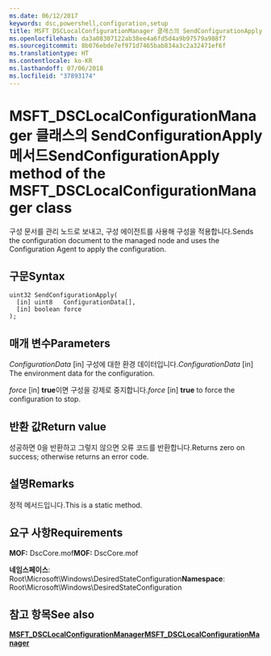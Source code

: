 ```yaml
---
ms.date: 06/12/2017
keywords: dsc,powershell,configuration,setup
title: MSFT_DSCLocalConfigurationManager 클래스의 SendConfigurationApply 메서드
ms.openlocfilehash: da3a08307122ab38ee4a6fd5d4a9b97579a988f7
ms.sourcegitcommit: 8b076ebde7ef971d7465bab834a3c2a32471ef6f
ms.translationtype: HT
ms.contentlocale: ko-KR
ms.lasthandoff: 07/06/2018
ms.locfileid: "37893174"
---
```

# <a name="sendconfigurationapply-method-of-the-msftdsclocalconfigurationmanager-class"></a><span data-ttu-id="365b5-103">MSFT_DSCLocalConfigurationManager 클래스의 SendConfigurationApply 메서드</span><span class="sxs-lookup"><span data-stu-id="365b5-103">SendConfigurationApply method of the MSFT_DSCLocalConfigurationManager class</span></span>

<span data-ttu-id="365b5-104">구성 문서를 관리 노드로 보내고, 구성 에이전트를 사용해 구성을 적용합니다.</span><span class="sxs-lookup"><span data-stu-id="365b5-104">Sends the configuration document to the managed node and uses the Configuration Agent to apply the configuration.</span></span>

## <a name="syntax"></a><span data-ttu-id="365b5-105">구문</span><span class="sxs-lookup"><span data-stu-id="365b5-105">Syntax</span></span>

```mof
uint32 SendConfigurationApply(
  [in] uint8   ConfigurationData[],
  [in] boolean force
);
```

## <a name="parameters"></a><span data-ttu-id="365b5-106">매개 변수</span><span class="sxs-lookup"><span data-stu-id="365b5-106">Parameters</span></span>

<span data-ttu-id="365b5-107">*ConfigurationData* \[in\] 구성에 대한 환경 데이터입니다.</span><span class="sxs-lookup"><span data-stu-id="365b5-107">*ConfigurationData* \[in\] The environment data for the configuration.</span></span>

<span data-ttu-id="365b5-108">*force* \[in\] **true**이면 구성을 강제로 중지합니다.</span><span class="sxs-lookup"><span data-stu-id="365b5-108">*force* \[in\] **true** to force the configuration to stop.</span></span>

## <a name="return-value"></a><span data-ttu-id="365b5-109">반환 값</span><span class="sxs-lookup"><span data-stu-id="365b5-109">Return value</span></span>

<span data-ttu-id="365b5-110">성공하면 0을 반환하고 그렇지 않으면 오류 코드를 반환합니다.</span><span class="sxs-lookup"><span data-stu-id="365b5-110">Returns zero on success; otherwise returns an error code.</span></span>

## <a name="remarks"></a><span data-ttu-id="365b5-111">설명</span><span class="sxs-lookup"><span data-stu-id="365b5-111">Remarks</span></span>

<span data-ttu-id="365b5-112">정적 메서드입니다.</span><span class="sxs-lookup"><span data-stu-id="365b5-112">This is a static method.</span></span>

## <a name="requirements"></a><span data-ttu-id="365b5-113">요구 사항</span><span class="sxs-lookup"><span data-stu-id="365b5-113">Requirements</span></span>

<span data-ttu-id="365b5-114">**MOF:** DscCore.mof</span><span class="sxs-lookup"><span data-stu-id="365b5-114">**MOF:** DscCore.mof</span></span>

<span data-ttu-id="365b5-115">**네임스페이스**: Root\Microsoft\Windows\DesiredStateConfiguration</span><span class="sxs-lookup"><span data-stu-id="365b5-115">**Namespace**: Root\Microsoft\Windows\DesiredStateConfiguration</span></span>

## <a name="see-also"></a><span data-ttu-id="365b5-116">참고 항목</span><span class="sxs-lookup"><span data-stu-id="365b5-116">See also</span></span>

[<span data-ttu-id="365b5-117">**MSFT_DSCLocalConfigurationManager**</span><span class="sxs-lookup"><span data-stu-id="365b5-117">**MSFT_DSCLocalConfigurationManager**</span></span>](msft-dsclocalconfigurationmanager.md)
